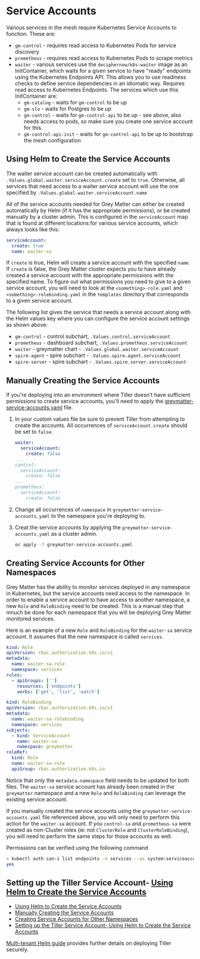 # Service Accounts

Various services in the mesh require Kubernetes Service Accounts to function. These are:

- `gm-control` - requires read access to Kubernetes Pods for service discovery
- `prometheus` - requires read access to Kubernetes Pods to scrape metrics
- `waiter` - various services use the `deciphernow/k8s-waiter` image as an InitContainer, which waits for a given service to have "ready" endpoints using the Kubernetes Endpoints API. This allows you to use readiness checks to define service dependencies in an idiomatic way. Requires read access to Kubernetes Endpoints. The services which use this InitContainer are:
  - `gm-catalog` - waits for `gm-control` to be up
  - `gm-slo` - waits for Postgres to be up
  - `gm-control` - waits for `gm-control-api` to be up - see above, also needs access to pods, so make sure you create one service account for this.
  - `gm-control-api-init` - waits for `gm-control-api` to be up to bootstrap the mesh configuration

## Using Helm to Create the Service Accounts

The waiter service account can be created automatically with `.Values.global.waiter.serviceAccount.create` set to `true`. Otherwise, all services that need access to a waiter service account will use the one specified by `.Values.global.waiter.serviceAccount.name`

All of the service accounts needed for Grey Matter can either be created automatically by Helm (if it has the appropriate permissions), or be created manually by a cluster admin. This is configured in the `serviceAccount` map that is found at different locations for various service accounts, which always looks like this:

```yaml
serviceAccount:
  create: true
  name: waiter-sa
```

If `create` is true, Helm will create a service account with the specified `name`. If `create` is false, the Grey Matter cluster expects you to have already created a service account with the appropriate permissions with the specified name. To figure out what permissions you need to give to a given service account, you will need to look at the `<something>-role.yaml` and `<something>-rolebinding.yaml` in the `templates` directory that corresponds to a given service account.

The following list gives the service that needs a service account along with the Helm values key where you can configure the service account settings as shown above:

- `gm-control` - control subchart, `.Values.control.serviceAccount`
- `prometheus` - dashboard subchart, `.Values.prometheus.serviceAccount`
- `waiter` - greymatter chart - `.Values.global.waiter.serviceAccount`
- `spire-agent` - spire subchart - `.Values.spire.agent.serviceAccount`
- `spire-server` - spire subchart - `.Values.spire.server.serviceAccount`

## Manually Creating the Service Accounts

If you're deploying into an environment where Tiller doesn't have sufficient permissions to create service accounts, you'll need to apply the [greymatter-service-accounts.yaml](../greymatter-service-accounts.yaml) file.

1. In your custom values file be sure to prevent Tiller from attempting to create the accounts. All occurrences of `serviceAccount.create` should be set to `false`.

    ```yaml
    waiter:
      serviceAccount:
        create: false
    ...
    control:
      serviceAccount:
        create: false
    ...
    prometheus:
      serviceAccount:
        create: false
    ```

2. Change all occurrences of `namespace` in `greymatter-service-accounts.yaml` to the namespace you're deploying to.
3. Creat the service accounts by applying the `greymatter-service-accounts.yaml` as a cluster admin.

    ```sh
    oc apply -f greymatter-service-accounts.yaml
    ```

## Creating Service Accounts for Other Namespaces

Grey Matter has the ability to monitor services deployed in any namespace in Kubernetes, but the service accounts need access to the namespace.  In order to enable a service account to have access to another namespace, a new `Role` and `RoleBinding` need to be created.  This is a manual step that mnuch be done for each namespace that you will be deploying Grey Matter monitored services.

Here is an example of a new `Role` and `RoleBinding` for the `waiter-sa` service account.  It assumes that the new namespace is called `services`.

```yaml
kind: Role
apiVersion: rbac.authorization.k8s.io/v1
metadata:
  name: waiter-sa-role
  namespace: services
rules:
  - apiGroups: ['']
    resources: ['endpoints']
    verbs: ['get', 'list', 'watch']
```

```yaml
kind: RoleBinding
apiVersion: rbac.authorization.k8s.io/v1
metadata:
  name: waiter-sa-rolebinding
  namespace: services
subjects:
  - kind: ServiceAccount
    name: waiter-sa
    namespace: greymatter
roleRef:
  kind: Role
  name: waiter-sa-role
  apiGroup: rbac.authorization.k8s.io
```

Notice that only the `metadata.namespace` field needs to be updated for both files.  The `waiter-sa` service account has already been created in the `greymatter` namespace and a new `Role` and `RoleBinding` can leverage the existing service account.  

If you manually created the service accounts using the `greymatter-service-accounts.yaml` file referenced above, you will only need to perform this action for the `waiter-sa` account. If you `control-sa` and `prometheus-sa` were created as non-Cluster roles (ie: not `ClusterRole` and `ClusterRoleBinding`), you will need to perform the same steps for those accounts as well.

Permissions can be verified using the following command

```sh
> kubectl auth can-i list endpoints -n services --as system:serviceaccount:greymatter:waiter-sa
yes
```

## Setting up the Tiller Service Account- [Using Helm to Create the Service Accounts](#using-helm-to-create-the-service-accounts)
- [Using Helm to Create the Service Accounts](#using-helm-to-create-the-service-accounts)
- [Manually Creating the Service Accounts](#manually-creating-the-service-accounts)
- [Creating Service Accounts for Other Namespaces](#creating-service-accounts-for-other-namespaces)
- [Setting up the Tiller Service Account- Using Helm to Create the Service Accounts](#setting-up-the-tiller-service-account--using-helm-to-create-the-service-accounts)

[Multi-tenant Helm guide](./Multi-tenant%20Helm.md) provides further details on deploying Tiller securely.
